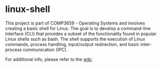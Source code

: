 # linux-shell
This project is part of COMP3659 - Operating Systems and involves creating a basic shell for Linux. The goal is to develop a command-line interface (CLI) that provides a subset of the functionality found in popular Linux shells such as bash. The shell supports the execution of Linux commands, process handling, input/output redirection, and basic inter-process communication (IPC).

For additional info, please refer to the [wiki](../../wiki).
